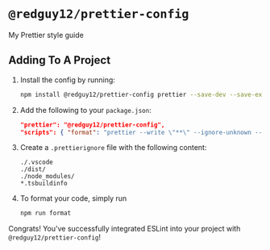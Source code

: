 # `@redguy12/prettier-config`

My Prettier style guide

## Adding To A Project

1. Install the config by running:

    ```bash
    npm install @redguy12/prettier-config prettier --save-dev --save-exact
    ```

2. Add the following to your `package.json`:

    ```json
    "prettier": "@redguy12/prettier-config",
    "scripts": { "format": "prettier --write \"**\" --ignore-unknown --cache" }
    ```

3. Create a `.prettierignore` file with the following content:

    ```ignore
    ./.vscode
    ./dist/
    ./node_modules/
    *.tsbuildinfo
    ```

4. To format your code, simply run

    ```bash
    npm run format
    ```

Congrats! You've successfully integrated ESLint into your project with `@redguy12/prettier-config`!
